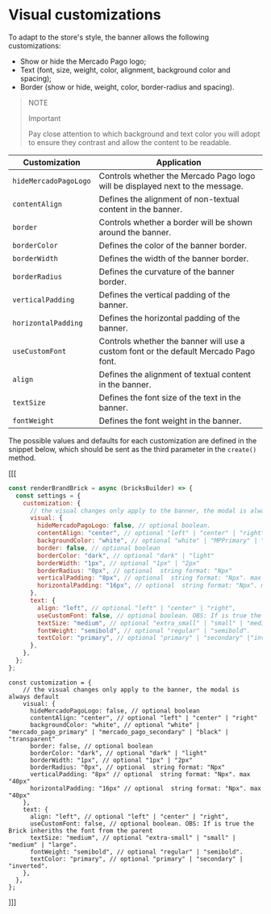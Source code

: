# Visual customizations

To adapt to the store's style, the banner allows the following customizations:

- Show or hide the Mercado Pago logo;
- Text (font, size, weight, color, alignment, background color and spacing);
- Border (show or hide, weight, color, border-radius and spacing).

> NOTE
> 
> Important
>
> Pay close attention to which background and text color you will adopt to ensure they contrast and allow the content to be readable.

| Customization	 | Application|
|---|---|
| `hideMercadoPagoLogo` | Controls whether the Mercado Pago logo will be displayed next to the message.|
| `contentAlign` | Defines the alignment of non-textual content in the banner.|
| `border` | Controls whether a border will be shown around the banner.|
| `borderColor` | Defines the color of the banner border.|
| `borderWidth` | Defines the width of the banner border.|
| `borderRadius` | Defines the curvature of the banner border.|
| `verticalPadding` | Defines the vertical padding of the banner.|
| `horizontalPadding` | Defines the horizontal padding of the banner.|
| `useCustomFont` | Controls whether the banner will use a custom font or the default Mercado Pago font.|
| `align` | Defines the alignment of textual content in the banner.|
| `textSize` | Defines the font size of the text in the banner.|
| `fontWeight` | Defines the font weight in the banner.|

The possible values and defaults for each customization are defined in the snippet below, which should be sent as the third parameter in the `create()` method.

[[[
```javascript
const renderBrandBrick = async (bricksBuilder) => {
  const settings = {
    customization: {
      // the visual changes only apply to the banner, the modal is always default
      visual: {
        hideMercadoPagoLogo: false, // optional boolean.
        contentAlign: "center", // optional "left" | "center" | "right".
        backgroundColor: "white", // optional "white" | "MPPrimary" | "MPSecondary" | "black" | "transparent"
        border: false, // optional boolean
        borderColor: "dark", // optional "dark" | "light"
        borderWidth: "1px", // optional "1px" | "2px"
        borderRadius: "0px", // optional  string format: "Npx"
        verticalPadding: "8px", // optional  string format: "Npx". max "40px"
        horizontalPadding: "16px", // optional  string format: "Npx". max "40px"
      },
      text: {
        align: "left", // optional "left" | "center" | "right",
        useCustomFont: false, // optional boolean. OBS: If is true the Brick inheriths the font from the parent
        textSize: "medium", // optional "extra_small" | "small" | "medium" | "large".
        fontWeight: "semibold", // optional "regular" | "semibold".
        textColor: "primary", // optional "primary" | "secondary" |"inverted".
      },
    },
  };
};
```
```react-jsx
const customization = {
    // the visual changes only apply to the banner, the modal is always default
    visual: {
      hideMercadoPagoLogo: false, // optional boolean
      contentAlign: "center", // optional "left" | "center" | "right"
      backgroundColor: "white", // optional "white" | "mercado_pago_primary" | "mercado_pago_secondary" | "black" | "transparent"
      border: false, // optional boolean
      borderColor: "dark", // optional "dark" | "light"
      borderWidth: "1px", // optional "1px" | "2px"
      borderRadius: "0px", // optional  string format: "Npx"
      verticalPadding: "8px" // optional  string format: "Npx". max "40px"
      horizontalPadding: "16px" // optional  string format: "Npx". max "40px"
    },
    text: {
      align: "left", // optional "left" | "center" | "right",
      useCustomFont: false, // optional boolean. OBS: If is true the Brick inheriths the font from the parent
      textSize: "medium", // optional "extra-small" | "small" | "medium" | "large".
      fontWeight: "semibold", // optional "regular" | "semibold".
      textColor: "primary", // optional "primary" | "secondary" | "inverted".
    },
  },
};
```
]]]